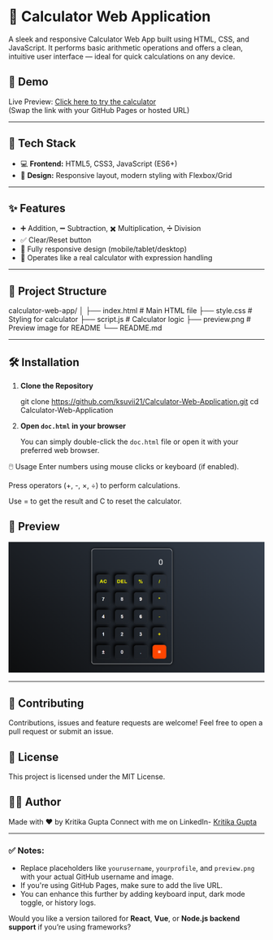 # 🔢 Calculator Web Application

A sleek and responsive Calculator Web App built using HTML, CSS, and JavaScript. It performs basic arithmetic operations and offers a clean, intuitive user interface — ideal for quick calculations on any device.

## 🚀 Demo

Live Preview: [Click here to try the calculator](https://ksuvii21.github.io/Calculator-Web-Application/)  
(Swap the link with your GitHub Pages or hosted URL)

---

## 🧰 Tech Stack

- 💻 **Frontend:** HTML5, CSS3, JavaScript (ES6+)
- 🎨 **Design:** Responsive layout, modern styling with Flexbox/Grid

---

## ✨ Features

- ➕ Addition, ➖ Subtraction, ✖️ Multiplication, ➗ Division
- ✅ Clear/Reset button
- 📱 Fully responsive design (mobile/tablet/desktop)
- 🔢 Operates like a real calculator with expression handling

---

## 📂 Project Structure

calculator-web-app/
│
├── index.html # Main HTML file
├── style.css # Styling for calculator
├── script.js # Calculator logic
├── preview.png # Preview image for README
└── README.md

---

## 🛠️ Installation

1. **Clone the Repository**

   git clone https://github.com/ksuvii21/Calculator-Web-Application.git
   cd Calculator-Web-Application

2. **Open `doc.html` in your browser**

   You can simply double-click the `doc.html` file or open it with your preferred web browser.

🖱️ Usage
Enter numbers using mouse clicks or keyboard (if enabled).

Press operators (+, -, ×, ÷) to perform calculations.

Use = to get the result and C to reset the calculator.

## 📸 Preview

![Portfolio Preview](https://github.com/ksuvii21/Calculator-Web-Application/blob/main/Preview.png)

---

## 🤝 Contributing
Contributions, issues and feature requests are welcome!
Feel free to open a pull request or submit an issue.

## 📄 License
This project is licensed under the MIT License.

## 🙋‍♀️ Author
Made with ❤️ by Kritika Gupta
Connect with me on LinkedIn- [Kritika Gupta](https://www.linkedin.com/in/kritika-gupta-000941367)


---

### ✅ Notes:

- Replace placeholders like `yourusername`, `yourprofile`, and `preview.png` with your actual GitHub username and image.
- If you're using GitHub Pages, make sure to add the live URL.
- You can enhance this further by adding keyboard input, dark mode toggle, or history logs.

Would you like a version tailored for **React**, **Vue**, or **Node.js backend support** if you’re using frameworks?
